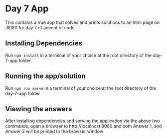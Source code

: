 # Day 7 App

This contains a Vue app that solves and prints solutions to an html page on :8080 for day 7 of advent of code

## Installing Dependencies

Run `npm install` in a terminal of your choice at the root directory of the day-7-app folder

## Running the app/solution

Run `npm run serve` in a terminal of your choice at the root directory of the day-7-app folder

## Viewing the answers

After installing dependencies and serving the application via the above two commands, open a browser to http://localhost:8080 and both Answer 1, and Answer 2 will be printed to the browser window
